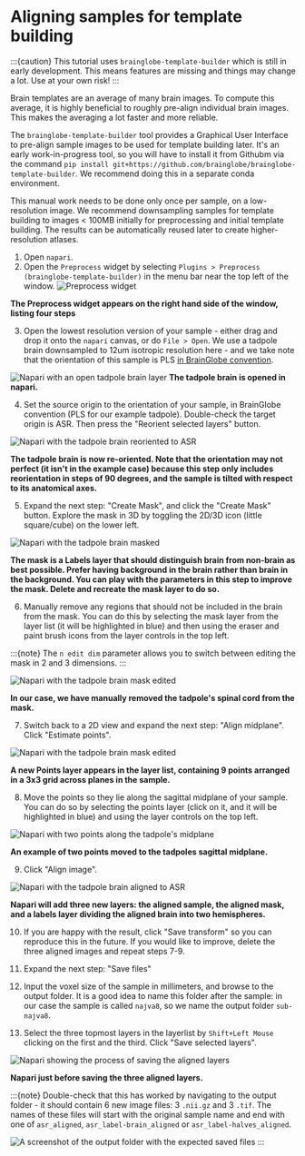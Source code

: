 # Aligning samples for template building

:::{caution}
This tutorial uses `brainglobe-template-builder` which is still in early development. This means features are missing and things may change a lot. Use at your own risk!
:::

Brain templates are an average of many brain images. To compute this average, it is highly beneficial to roughly pre-align individual brain images. This makes the averaging a lot faster and more reliable.

The `brainglobe-template-builder` tool provides a Graphical User Interface to pre-align sample images to be used for template building later. It's an early work-in-progress tool, so you will have to install it from 
Githubm via the command `pip install git+https://github.com/brainglobe/brainglobe-template-builder`. We recommend doing this in a separate conda environment.

This manual work needs to be done only once per sample, on a low-resolution image. We recommend downsampling samples for template building to images < 100MB initially for preprocessing and initial template building. The results can be automatically reused later to create higher-resolution atlases. 

1. Open `napari`.
2. Open the `Preprocess` widget by selecting `Plugins > Preprocess (brainglobe-template-builder)` in the menu bar near the top left of the window. 
![Preprocess widget](./images/brainglobe-template-builder/open-plugin.png)

**The Preprocess widget appears on the right hand side of the window, listing four steps**

3. Open the lowest resolution version of your sample - either drag and drop it onto the `napari` canvas, or do `File > Open`. We use a tadpole brain downsampled to 12um isotropic resolution here - and we take note that the orientation of this sample is PLS [in BrainGlobe convention](/documentation/brainglobe-space/index).

![Napari with an open tadpole brain layer](./images/brainglobe-template-builder/open-sample.png)
**The tadpole brain is opened in napari.**

4. Set the source origin to the orientation of your sample, in BrainGlobe convention (PLS for our example tadpole). Double-check the target origin is ASR. Then press the "Reorient selected layers" button.
 
![Napari with the tadpole brain reoriented to ASR](./images/brainglobe-template-builder/reorient-sample.png)

**The tadpole brain is now re-oriented. Note that the orientation may not perfect (it isn't in the example case) because this step only includes reorientation in steps of 90 degrees, and the sample is tilted with respect to its anatomical axes.**

5. Expand the next step: "Create Mask", and click the "Create Mask" button. Explore the mask in 3D by toggling the 2D/3D icon (little square/cube) on the lower left.

![Napari with the tadpole brain masked](./images/brainglobe-template-builder/masked.png)

 **The mask is a Labels layer that should distinguish brain from non-brain as best possible. Prefer having background in the brain rather than brain in the background. You can play with the parameters in this step to improve the mask. Delete and recreate the mask layer to do so.**

6. Manually remove any regions that should not be included in the brain from the mask. You can do this by selecting the mask layer from the layer list (it will be highlighted in blue) and then using the eraser and paint brush icons from the layer controls in the top left. 

:::{note}
The `n edit dim` parameter allows you to switch between editing the mask in 2 and 3 dimensions.
:::

![Napari with the tadpole brain mask edited](./images/brainglobe-template-builder/masked-edited.png)

**In our case, we have manually removed the tadpole's spinal cord from the mask.**

7. Switch back to a 2D view and expand the next step: "Align midplane". Click "Estimate points".

![Napari with the tadpole brain mask edited](./images/brainglobe-template-builder/align-midplane.png)

**A new Points layer appears in the layer list, containing 9 points arranged in a 3x3 grid across planes in the sample.**

8. Move the points so they lie along the sagittal midplane of your sample. You can do so by selecting the points layer (click on it, and it will be highlighted in blue) and using the layer controls on the top left.

![Napari with two points along the tadpole's midplane](./images/brainglobe-template-builder/aligned-points.png)

**An example of two points moved to the tadpoles sagittal midplane.**

9. Click "Align image".

![Napari with the tadpole brain aligned to ASR](./images/brainglobe-template-builder/aligned-image.png)

**Napari will add three new layers: the aligned sample, the aligned mask, and a labels layer dividing the aligned brain into two hemispheres.**

10. If you are happy with the result, click "Save transform" so you can reproduce this in the future. If you would like to improve, delete the three aligned images and repeat steps 7-9.

11. Expand the next step: "Save files"

12. Input the voxel size of the sample in millimeters, and browse to the output folder. It is a good idea to name this folder after the sample: in our case the sample is called `najva8`, so we name the output folder `sub-najva8`.

13. Select the three topmost layers in the layerlist by `Shift+Left Mouse` clicking on the first and the third. Click "Save selected layers".

![Napari showing the process of saving the aligned layers](./images/brainglobe-template-builder/save-layers.png)

**Napari just before saving the three aligned layers.**

:::{note}
Double-check that this has worked by navigating to the output folder - it should contain 6 new image files: 3 `.nii.gz` and 3 `.tif`. The names of these files will start with the original sample name and end with one of `asr_aligned`, `asr_label-brain_aligned` or `asr_label-halves_aligned`.

![A screenshot of the output folder with the expected saved files](./images/brainglobe-template-builder/example-output-folder.png)
:::
